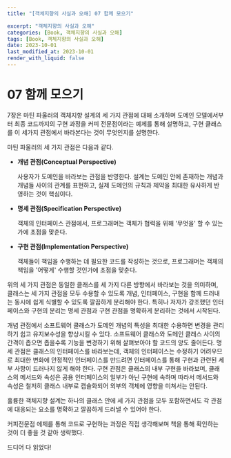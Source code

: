 ```yaml
---
title: "[객체지향의 사실과 오해] 07 함께 모으기"

excerpt: "객체지향의 사실과 오해"
categories: [Book, 객체지향의 사실과 오해]
tags: [Book, 객체지향의 사실과 오해]
date: 2023-10-01
last_modified_at: 2023-10-01
render_with_liquid: false
---
```


# **07 함께 모으기**

7장은 마틴 파울러의 객체지향 설계의 세 가지 관점에 대해 소개하며 도메인 모델에서부터 최종 코드까지의 구현 과정을 커피 전문점이라는 예제를 통해 설명하고, 구현 클래스를 이 세가지 관점에서 바라본다는 것이 무엇인지를 설명한다.

마틴 파울러의 세 가지 관점은 다음과 같다.

- **개념 관점(Conceptual Perspective)** 
  
  사용자가 도메인을 바라보는 관점을 반영한다. 설계는 도메인 안에 존재하는 개념과 개념들 사이의 관계를 표현하고, 실제 도메인의 규칙과 제약을 최대한 유사하게 반영하는 것이 핵심이다.


- **명세 관점(Specification Perspective)** 

    객체의 인터페이스 관점에서, 프로그래머는 객체가 협력을 위해 '무엇을' 할 수 있는가에 초점을 맞춘다. 


- **구현 관점(Implementation Perspective)**

    객체들이 책임을 수행하는 데 필요한 코드를 작성하는 것으로, 프로그래머는 객체의 책임을 '어떻게' 수행할 것인가에 초점을 맞춘다.

위의 세 가지 관점은 동일한 클래스를 세 가지 다른 방향에서 바라보는 것을 의미하며, 클래스는 세 가지 관점을 모두 수용할 수 있도록 개념, 인터페이스, 구현을 함께 드러내는 동시에 쉽게 식별할 수 있도록 깔끔하게 분리해야 한다.
특히나 저자가 강조했던 인터페이스와 구현의 분리는 명세 관점과 구현 관점을 명확하게 분리하는 것에서 시작된다. 

개념 관점에서 소프트웨어 클래스가 도메인 개념의 특성을 최대한 수용하면 변경을 관리하기 쉽고 유지보수성을 향상시킬 수 있다. 소프트웨어 클래스와 도메인 클래스 사이의 간격이 좁으면 좁을수록 기능을 변경하기 위해 살펴보아야 할 코드의 양도 줄어든다.
명세 관점은 클래스의 인터페이스를 바라보는데, 객체의 인터페이스는 수정하기 어려우므로 최대한 변화에 안정적인 인터페이스를 만드려면 인터페이스를 통해 구현과 관련된 세부 사항이 드러나지 않게 해야 한다.
구현 관점은 클래스의 내부 구현을 바라보며, 클래스의 메서드와 속성은 공용 인터페이스의 일부가 아닌 구현에 속하며 따라서 메서드와 속성은 철저히 클래스 내부로 캡슐화되어 외부의 객체에 영향을 미쳐서는 안된다.

훌륭한 객체지향 설계는 하나의 클래스 안에 세 가지 관점을 모두 포함하면서도 각 관점에 대응되는 요소를 명확하고 깔끔하게 드러낼 수 있어야 한다. 

커피전문점 에제를 통해 코드로 구현하는 과정은 직접 생각해보며 책을 통해 확인하는 것이 더 좋을 것 같아 생략했다.

드디어 다 읽었다!